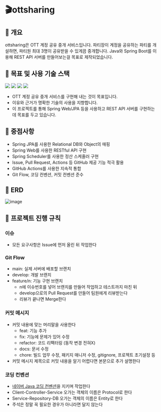 # :clapper:ottsharing
## :pushpin: 개요
ottsharing은 OTT 계정 공유 중개 서비스입니다. 파티장이 계정을 공유하는 파티를 개설하면, 파티원 최대 3명이 공유받을 수 있게끔 중개합니다.
Java와 Spring Boot를 이용해 REST API 서버를 만들어보는걸 목표로 제작되었습니다.

## :pushpin: 목표 및 사용 기술 스택 
<img src="https://img.shields.io/badge/Spring%20Boot-2.6.4-yellow"> <img src = "https://img.shields.io/badge/DataBase-MySQL-blue?logo=MySQL&logoColor=blue"> <img src = "https://img.shields.io/badge/Code%20Style-Naver%20CheckStyle-brightgreen?logo=naver&logoColor=brightgreen"> <img src="https://img.shields.io/badge/DataAccess-Spring%20JPA-lightgrey">
* OTT 계정 공유 중개 서비스를 구현해 내는 것이 목표입니다.
* 이유와 근거가 명확한 기술의 사용을 지향합니다.
* 이 프로젝트를 통해 Spring Web/JPA 등을 사용하고 REST API 서버를 구현하는데 목표를 두고 있습니다. 

## :pushpin: 중점사항 
* Spring JPA를 사용한  Relational DB와 Object의 매핑
* Spring Web를 사용한 RESTful API 구현
* Spring Scheduler를 사용한 정산 스케줄러 구현
* Issue, Pull Request, Actions 등 GitHub 제공 기능 적극 활용
* GitHub Actions를 사용한 지속적 통합
* Git Flow, 코딩 컨벤션, 커밋 컨벤션 준수

## :pushpin: ERD
![image](https://user-images.githubusercontent.com/33937365/183280542-d596dc1b-1032-422e-9c88-2a27aa3d29b8.png)

## :pushpin: 프로젝트 진행 규칙
### 이슈
* 모든 요구사항은 Issue에 먼저 올린 뒤 작업한다

### Git Flow
* main: 실제 서버에 배포할 브랜치
* develop: 개발 브랜치
* feature/n: 기능 구현 브랜치
  * n에 이슈번호를 넣어 브랜치를 만들어 작업하고 테스트까지 마친 뒤
  * develop으로의 Pull Request를 만들어 팀원에게 리뷰받는다
  * 리뷰가 끝나면 Merge한다

### 커밋 메시지
* 커밋 내용에 맞는 머리말을 사용한다
  * feat: 기능 추가
  * fix: 기능에 문제가 있어 수정
  * refactor: 코드 리팩터링 (동작 변경 전혀X)
  * docs: 문서 수정
  * chore: 빌드 업무 수정, 패키지 매니저 수정, gitignore, 프로젝트 초기설정 등
* 커밋 메시지 제목으로 커밋 내용을 알기 어렵다면 본문으로 추가 설명한다

### 코딩 컨벤션
* [네이버 Java 코딩 컨벤션](https://naver.github.io/hackday-conventions-java/)을 지키며 작업한다
* Client-Controller-Service 오가는 객체의 이름은 Protocol로 한다
* Service-Repository-DB 오가는 객체의 이름은 Entity로 한다
* 주석은 정말 꼭 필요한 경우가 아니라면 달지 않는다